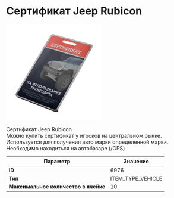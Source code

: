 # Сертификат Jeep Rubicon

![Item Image](../img/6976.webp?raw=true)

Сертификат Jeep Rubicon<br>Можно купить сертификат у игроков на центральном рынке.<br>Используется для получения авто марки определенной марки.<br>Необходимо находиться на автобазаре (/GPS)


| Параметр | Значение |
|----------|----------|
| **ID** | 6976 |
| **Тип** | ITEM_TYPE_VEHICLE |
| **Максимальное количество в ячейке** | 10 |

